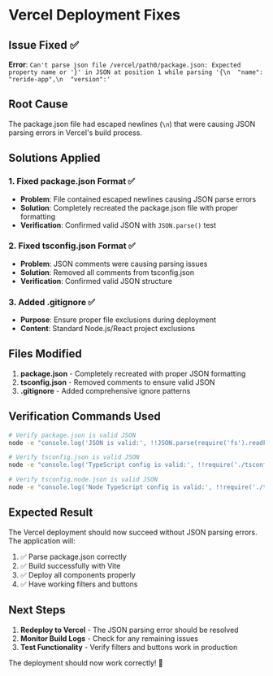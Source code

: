 # Vercel Deployment Fixes

## Issue Fixed ✅

**Error**: `Can't parse json file /vercel/path0/package.json: Expected property name or '}' in JSON at position 1 while parsing '{\n  "name": "reride-app",\n  "version":'`

## Root Cause
The package.json file had escaped newlines (`\n`) that were causing JSON parsing errors in Vercel's build process.

## Solutions Applied

### 1. Fixed package.json Format ✅
- **Problem**: File contained escaped newlines causing JSON parse errors
- **Solution**: Completely recreated the package.json file with proper formatting
- **Verification**: Confirmed valid JSON with `JSON.parse()` test

### 2. Fixed tsconfig.json Format ✅
- **Problem**: JSON comments were causing parsing issues
- **Solution**: Removed all comments from tsconfig.json
- **Verification**: Confirmed valid JSON structure

### 3. Added .gitignore ✅
- **Purpose**: Ensure proper file exclusions during deployment
- **Content**: Standard Node.js/React project exclusions

## Files Modified

1. **package.json** - Completely recreated with proper JSON formatting
2. **tsconfig.json** - Removed comments to ensure valid JSON
3. **.gitignore** - Added comprehensive ignore patterns

## Verification Commands Used

```bash
# Verify package.json is valid JSON
node -e "console.log('JSON is valid:', !!JSON.parse(require('fs').readFileSync('package.json', 'utf8')))"

# Verify tsconfig.json is valid JSON
node -e "console.log('TypeScript config is valid:', !!require('./tsconfig.json'))"

# Verify tsconfig.node.json is valid JSON
node -e "console.log('Node TypeScript config is valid:', !!require('./tsconfig.node.json'))"
```

## Expected Result

The Vercel deployment should now succeed without JSON parsing errors. The application will:

1. ✅ Parse package.json correctly
2. ✅ Build successfully with Vite
3. ✅ Deploy all components properly
4. ✅ Have working filters and buttons

## Next Steps

1. **Redeploy to Vercel** - The JSON parsing error should be resolved
2. **Monitor Build Logs** - Check for any remaining issues
3. **Test Functionality** - Verify filters and buttons work in production

The deployment should now work correctly! 🚀